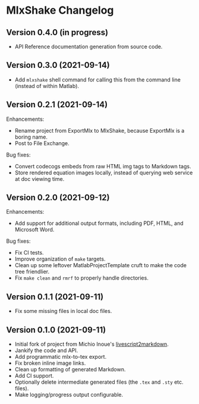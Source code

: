 MlxShake Changelog
================================

Version 0.4.0 (in progress)
------------------------------

* API Reference documentation generation from source code.

Version 0.3.0 (2021-09-14)
------------------------------

* Add `mlxshake` shell command for calling this from the command line (instead of within Matlab).

Version 0.2.1 (2021-09-14)
------------------------------

Enhancements:

* Rename project from ExportMlx to MlxShake, because ExportMlx is a boring name.
* Post to File Exchange.

Bug fixes:

* Convert codecogs embeds from raw HTML img tags to Markdown tags.
* Store rendered equation images locally, instead of querying web service at doc viewing time.

Version 0.2.0 (2021-09-12)
------------------------------

Enhancements:

* Add support for additional output formats, including PDF, HTML, and Microsoft Word.

Bug fixes:

* Fix CI tests.
* Improve organization of `make` targets.
* Clean up some leftover MatlabProjectTemplate cruft to make the code tree friendlier.
* Fix `make clean` and `rmrf` to properly handle directories.

Version 0.1.1 (2021-09-11)
------------------------------

* Fix some missing files in local doc files.

Version 0.1.0 (2021-09-11)
------------------------------

* Initial fork of project from Michio Inoue's [livescript2markdown](https://github.com/minoue-xx/livescript2markdown).
* Jankify the code and API.
* Add programmatic mlx-to-tex export.
* Fix broken inline image links.
* Clean up formatting of generated Markdown.
* Add CI support.
* Optionally delete intermediate generated files (the `.tex` and `.sty` etc. files).
* Make logging/progress output configurable.
